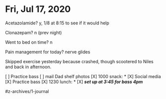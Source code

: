 # Fri, Jul 17, 2020
Acetazolamide? y, 1/8 at 8:15 to see if it would help

Clonazepam? n
(prev night)

Went to bed on time? n

Pain management for today? nerve glides

Skipped exercise yesterday because crashed, though scootered to Niles and back in afternoon. 


[ ] Practice bass
[ ] mail Dad shelf photos
[X] 1000 snack: *
[X] Social media
[X] Practice bass
[X] 1230 lunch: *
[X] ***set up at 3:45 for bass 4pm***



#z-archives/1-journal